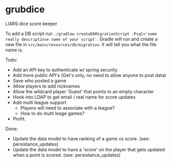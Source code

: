grubdice
========

LIARS dice score keeper

To add a DB script run `./gradlew createDbMigrationScript -Psql='some really descriptinve name of your script'`. Gradle will run and create a new file in `src/main/resources/db/migration`. It will tell you what the file name is.

Todo:
* Add an API key to authenticate w/ spring security
* Add more public API's (Get's only, no need to allow anyone to post data)
* Save who posted a game
* Allow players to add nicknames
* Allow the wildcard player 'Guest' that points to an empty character
* Hook into LDAP to get email / real name for score updates
* Add multi league support
   * Players will need to associate with a league?
   * How to do multi leage games?
* Profit.

Done:
* Update the data model to have ranking of a game vs score.  (see: persistance_updates)
* Update the data model to have a 'score' on the player that gets updated when a point is scored. (see: persistance_updates)
